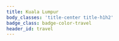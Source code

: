 ```yaml
---
title: Kuala Lumpur
body_classes: 'title-center title-h1h2'
badge_class: badge-color-travel
header_id: travel
---
```


